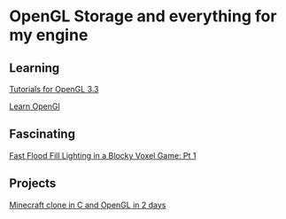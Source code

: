 # OpenGL Storage and everything for my engine

## Learning

[Tutorials for OpenGL 3.3](http://www.opengl-tutorial.org)

[Learn OpenGl](https://learnopengl.com)

## Fascinating

[Fast Flood Fill Lighting in a Blocky Voxel Game: Pt 1](https://www.seedofandromeda.com/blogs/29-fast-flood-fill-lighting-in-a-blocky-voxel-game-pt-1)

## Projects

[Minecraft clone in C and OpenGL in 2 days](https://www.youtube.com/watch?v=4O0_-1NaWnY)